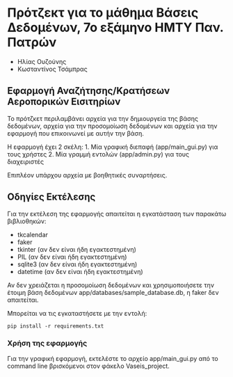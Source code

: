 # Πρότζεκτ για το μάθημα Βάσεις Δεδομένων, 7ο εξάμηνο ΗΜΤΥ Παν. Πατρών

- Ηλίας Ουζούνης
- Κωσταντίνος Τσάμπρας

## Εφαρμογή Αναζήτησης/Κρατήσεων Αεροπορικών Εισιτηρίων

Το πρότζκετ περιλαμβάνει αρχεία για την δημιουργεία της βάσης δεδομένων, αρχεία για την προσομοίωση δεδομένων και αρχεία για την εφαρμογή που επικοινωνεί με αυτήν την βάση.

Η εφαρμογή έχει 2 σκέλη:
    1. Μία γραφική διεπαφή (app/main_gui.py) για τους χρήστες
    2. Μία γραμμή εντολών (app/admin.py) για τους διαχειριστές

Επιπλέον υπάρχου αρχεία με βοηθητικές συναρτήσεις.

## Οδηγίες Εκτέλεσης

Για την εκτέλεση της εφαρμογής απαιτείται η εγκατάσταση των παρακάτω βιβλιοθηκών:

- tkcalendar
- faker
- tkinter (αν δεν είναι ήδη εγακτεστημένη)
- PIL (αν δεν είναι ήδη εγακτεστημένη)
- sqlite3 (αν δεν είναι ήδη εγακτεστημένη)
- datetime (αν δεν είναι ήδη εγακτεστημένη)

Αν δεν χρειάζεται η προσομοίωση δεδομένων και χρησιμοποιήσετε την έτοιμη βάση δεδομένων app/databases/sample_database.db, η faker δεν απαιτείται.

Μπορείται να τις εγκαταστήσετε με την εντολή:

```shell
pip install -r requirements.txt
```

### Χρήση της εφαρμογής

Για την γραφική εφαρμογή, εκτελέστε το αρχείο app/main_gui.py από το command line βρισκόμενοι στον φάκελο Vaseis_project.
